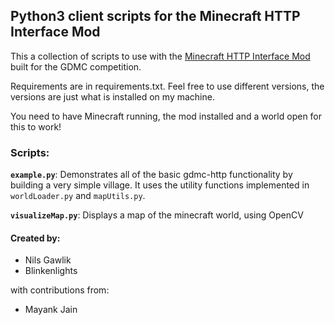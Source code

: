 ## Python3 client scripts for the Minecraft HTTP Interface Mod

This a collection of scripts to use with the [Minecraft HTTP Interface Mod](https://github.com/nilsgawlik/gdmc_http_interface) built for the GDMC competition.

Requirements are in requirements.txt. Feel free to use different versions, the versions are just what is installed on my machine.

You need to have Minecraft running, the mod installed and a world open for this to work!

### Scripts:

**`example.py`**: Demonstrates all of the basic gdmc-http functionality by building a very simple village. It uses the utility functions implemented in `worldLoader.py` and `mapUtils.py`.

**`visualizeMap.py`**: Displays a map of the minecraft world, using OpenCV

#### Created by:
- Nils Gawlik
- Blinkenlights

with contributions from:
- Mayank Jain
